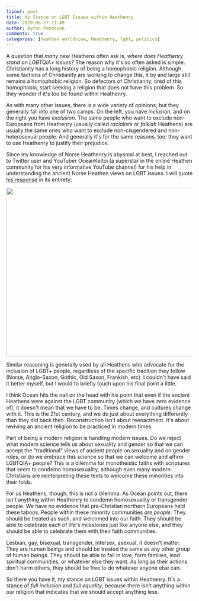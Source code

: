 ```yaml
---
layout: post
title: My Stance on LGBT Issues within Heathenry
date: 2020-06-27 11:49
author: Byron Pendason
comments: true
categories: [heathen worldview, Heathenry, lgbt, politics]
---
```

A question that <em>many</em> new Heathens often ask is, <em>where does Heathenry stand on LGBTQIA+ issues?</em> The reason why it's so often asked is simple. Christianity has a long history of being a homophobic religion. Although some factions of Christianity are working to change this, it by and large still remains a homophobic religion. So defectors of Christianity, tired of this homophobia, start seeking a religion that does not have this problem. So they wonder if it's too be found within Heathenry.

As with many other issues, there is a wide variety of opinions, but they generally fall into one of two camps. On the left, you have <em>inclusion</em>, and on the right you have <em>exclusion</em>. The same people who want to exclude non-Europeans from Heathenry (usually called <em>racialists</em> or <em>folkish</em> Heathens) are usually the same ones who want to exclude non-cisgendered and non-heterosexual people. And generally it's for the same reasons, too: they want to use Heathenry to justify their prejudice.

Since my knowledge of Norse Heathenry is abysmal at best, I reached out to Twitter user and YouTuber OceanKeltoi (a superstar in the online Heathen community for his very informative YouTube channel) for his help in understanding the ancient Norse Heathen views on LGBT issues. I will quote <a target="_blank" rel="noopener" href="https://twitter.com/OceanKeltoi/status/1272608417480355840?s=19">his response</a> in its entirety:

<img class="wp-image-180 alignnone size-full" src="https://www.minewyrtruman.filess.com/2020/06/img_20200625_0329435386106912759136419.jpg" width="582" height="455">

Similar reasoning is generally used by all Heathens who advocate for the inclusion of LGBT+ people, regardless of the specific tradition they follow (Norse, Anglo-Saxon, Gothic, Old Saxon, Frankish, etc). I couldn't have said it better myself, but I would to briefly touch upon his final point a little.

I think Ocean hits the nail on the head with his point that even if the ancient Heathens were against the LGBT community (which we have <em>zero</em> evidence of), it doesn't mean that we have to be. Times change, and cultures change with it. This is the 21st century, and we do just about everything differently than they did back then. Reconstruction isn't about reenactment. It's about reviving an ancient religion to be practiced in modern times.

Part of being a modern religion is handling modern issues. Do we reject what modern science tells us about sexuality and gender so that we can accept the "traditional" views of ancient people on sexuality and on gender roles, or do we embrace this science so that we can welcome and affirm LGBTQIA+ people? This is a dilemma for monotheistic faiths with scriptures that seem to condemn homosexuality, although even many modern Christians are reinterpreting these texts to welcome these minorities into their folds.

For us Heathens, though, this is not a dilemma. As Ocean points out, there isn't anything within Heathenry to condemn homosexuality or transgender people. We have no evidence that pre-Christian northern Europeans held these taboos. People within these minority communities <em>are people</em>. They should be treated as such, and welcomed into our faith. They should be able to celebrate each of life's milestones just like anyone else, and they should be able to celebrate them with their faith communities.

Lesbian, gay, bisexual, transgender, intersex, asexual, it doesn't matter. They are human beings and should be treated the same as any other group of human beings. They should be able to fall in love, form families, lead spiritual communities, or whatever else they want. As long as their actions don't harm others, they should be free to do whatever anyone else can.

So there you have it, my stance on LGBT issues within Heathenry. It's a stance of <em>full inclusion</em> and <em>full equality</em>, because there isn't anything within our religion that indicates that we should accept anything less.
